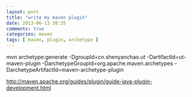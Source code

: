 ```yaml
---
layout: post
title: "write my maven plugin"
date: 2013-06-13 20:35
comments: true
categories: maven
tags: [ maven, plugin, archetype ]
---
```


mvn archetype:generate -DgroupId=cn.shenyanchao.ut -DartifactId=ut-maven-plugin -DarchetypeGroupId=org.apache.maven.archetypes -DarchetypeArtifactId=maven-archetype-plugin






<http://maven.apache.org/guides/plugin/guide-java-plugin-development.html>